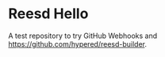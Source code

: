 # Reesd Hello

A test repository to try GitHub Webhooks and
https://github.com/hypered/reesd-builder.
